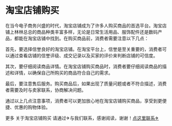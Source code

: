 # 淘宝店铺购买

在当今电子商务兴盛的时代，淘宝店铺成为了许多人购买商品的首选平台。淘宝店铺上林林总总的商品种类丰富多样，无论是日常生活用品、服饰配件还是数码产品，都能在淘宝店铺中找到。在购买商品前，消费者需要注意以下几点：

首先，要选择信誉良好的淘宝店铺。在淘宝平台上，信誉是至关重要的，消费者可以通过查看店铺的信誉评级、成交记录以及买家的评价来判断店铺的可信度。

其次，要仔细阅读商品详情。在淘宝店铺购买商品时，消费者要仔细阅读商品的描述和详情，以确保自己所购买的商品符合自己的需求。

最后，要注意售后服务。购买商品后，如果出现了质量问题或者不符合描述，消费者需要及时与卖家联系，协商解决问题。

通过以上几点注意事项，消费者可以更加放心地在淘宝店铺购买商品，享受到更便捷、优惠的购物体验。

更多 关于淘宝店铺购买 请通过✈与我们联系，感谢阅读，谢谢！[点这里联系✈](https://cc.k02.cc)